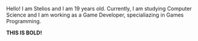 Hello! I am Stelios and I am 19 years old. Currently, I am studying Computer Science and I am working as a Game Developer, specialiazing in Games Programming.

**THIS IS BOLD!**
